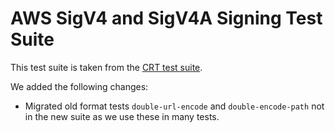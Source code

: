 # AWS SigV4 and SigV4A Signing Test Suite

This test suite is taken from the [CRT test suite](https://github.com/awslabs/aws-c-auth/tree/v0.9.0/tests/aws-signing-test-suite).

We added the following changes:

* Migrated old format tests `double-url-encode` and `double-encode-path` not in the new suite as we use these in many tests.